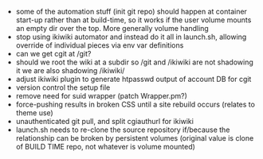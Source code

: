 * some of the automation stuff (init git repo) should happen at container
   start-up rather than at build-time, so it works if the user volume mounts an
   empty dir over the top. More generally volume handling
 * stop using ikiwiki automator and instead do it all in launch.sh, allowing
   override of individual pieces via env var definitions
 * can we get cgit at /git?
 * should we root the wiki at a subdir so /git and /ikiwiki are not shadowing it
    we are also shadowing /ikiwiki/
 * adjust ikiwiki plugin to generate htpasswd output of account DB for cgit
 * version control the setup file
 * remove need for suid wrapper (patch Wrapper.pm?)
 * force-pushing results in broken CSS until a site rebuild occurs (relates to
   theme use)
 * unauthenticated git pull, and split cgiauthurl for ikiwiki
 * launch.sh needs to re-clone the source repository if/because the relationship can be
   broken by persistent volumes (original value is clone of BUILD TIME repo, not whatever
   is volume mounted)

